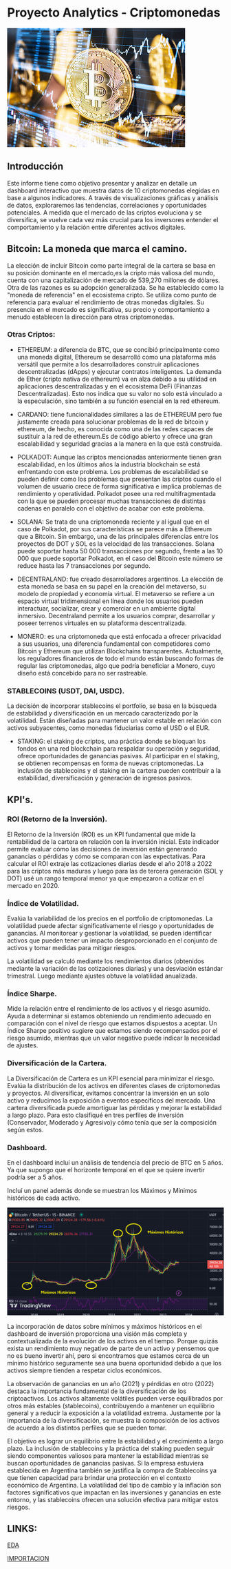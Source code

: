 # Proyecto Analytics - Criptomonedas

![MERCADO CRIPTO](16248635621834.jpg)

## Introducción
Este informe tiene como objetivo presentar y analizar en detalle un dashboard interactivo que muestra datos de 10 criptomonedas elegidas en base a algunos indicadores. A través de visualizaciones gráficas y análisis de datos, exploraremos las tendencias, correlaciones y oportunidades potenciales.
A medida que el mercado de las criptos evoluciona y se diversifica, se vuelve cada vez más crucial para los inversores entender el comportamiento y la relación entre diferentes activos digitales.

## Bitcoin: La moneda que marca el camino.

La elección de incluir Bitcoin como parte integral de la cartera se basa en su posición dominante en el mercado,es la cripto más valiosa del mundo, cuenta con una capitalización de mercado de 539,270 millones de dólares.
Otra de las razones es su adopción generalizada. Se ha establecido como la "moneda de referencia" en el ecosistema cripto. Se utiliza como punto de referencia para evaluar el rendimiento de otras monedas digitales. Su presencia en el mercado es significativa, su precio y comportamiento a menudo establecen la dirección para otras criptomonedas.

### Otras Criptos:

- ETHEREUM: a diferencia de BTC, que se concibió principalmente como una moneda digital, Ethereum se desarrolló como una plataforma más versátil que permite a los desarrolladores construir aplicaciones descentralizadas (dApps) y ejecutar contratos inteligentes. La demanda de Ether (cripto nativa de ethereum) va en alza debido a su utilidad en aplicaciones descentralizadas y en el ecosistema DeFi (Finanzas Descentralizadas). Esto nos indica que su valor no solo está vinculado a la especulación, sino también a su función esencial en la red ethereum.

- CARDANO: tiene funcionalidades similares a las de ETHEREUM pero fue justamente creada para solucionar problemas de la red de bitcoin y ethereum, de hecho, es conocida como una de las redes capaces de sustituir a la red de ethereum.Es de código abierto y ofrece una gran escalabilidad y seguridad gracias a la manera en la que está construida.

- POLKADOT: Aunque las criptos mencionadas anteriormente tienen gran escalabilidad, en los últimos años la industria blockchain se está enfrentando con este problema.
Los problemas de escalabilidad se pueden definir como los problemas que presentan las criptos cuando el volumen de usuario crece de forma significativa e implica problemas de rendimiento y operatividad. Polkadot posee una red multifragmentada con la que se pueden procesar muchas transacciones de distintas cadenas en paralelo con el objetivo de acabar con este problema.

- SOLANA: Se trata de una criptomoneda reciente y al igual que en el caso de Polkadot, por sus características se parece más a Ethereum que a Bitcoin.
Sin embargo, una de las principales diferencias entre los proyectos de DOT y SOL es la velocidad de las transacciones. Solana puede soportar hasta 50 000 transacciones por segundo, frente a las 10 000 que puede soportar Polkadot, en el caso del Bitcoin este número se reduce hasta las 7 transacciones por segundo.

- DECENTRALAND: fue creado desarrolladores argentinos. La elección de esta moneda se basa en su papel en la creación del metaverso, su modelo de propiedad y economía virtual.
El metaverso se refiere a un espacio virtual tridimensional en línea donde los usuarios pueden interactuar, socializar, crear y comerciar en un ambiente digital inmersivo. Decentraland permite a los usuarios comprar, desarrollar y poseer terrenos virtuales en su plataforma descentralizada.

- MONERO: es una criptomoneda que está enfocada a ofrecer privacidad a sus usuarios, una diferencia fundamental con competidores como Bitcoin y Ethereum que utilizan Blockchains transparentes.
Actualmente, los reguladores financieros de todo el mundo están buscando formas de regular las criptomonedas, algo que podría beneficiar a Monero, cuyo diseño está concebido para no ser rastreable.

### STABLECOINS (USDT, DAI, USDC).

La decisión de incorporar stablecoins el portfolio, se basa en la búsqueda de estabilidad y diversificación en un mercado caracterizado por la volatilidad.
Están diseñadas para mantener un valor estable en relación con activos subyacentes, como monedas fiduciarias como el USD o el EUR.

- STAKING: el staking de criptos, una práctica donde se bloquan los fondos en una red blockchain para respaldar su operación y seguridad, ofrece oportunidades de ganancias pasivas. Al participar en el staking, se obtienen recompensas en forma de nuevas criptomonedas.
La inclusión de stablecoins y el staking en la cartera pueden contribuir a la estabilidad, diversificación y generación de ingresos pasivos.

## KPI's.

### ROI (Retorno de la Inversión).

El Retorno de la Inversión (ROI) es un KPI fundamental que mide la rentabilidad de la cartera en relación con la inversión inicial. Este indicador permite evaluar cómo las decisiones de inversión están generando ganancias o pérdidas y cómo se comparan con las expectativas.
Para calcular el ROI extraje las cotizaciones diarias desde el año 2018 a 2022 para las criptos más maduras y luego para las de tercera generación (SOL y DOT) usé un rango temporal menor ya que empezaron a cotizar en el mercado en 2020.

### Índice de Volatilidad.

Evalúa la variabilidad de los precios en el portfolio de criptomonedas. La volatilidad puede afectar significativamente el riesgo y oportunidades de ganancias. Al monitorear y gestionar la volatilidad, se pueden identificar activos que pueden tener un impacto desproporcionado en el conjunto de activos y tomar medidas para mitigar riesgos.

La volatilidad se calculó mediante los rendimientos diarios (obtenidos mediante la variación de las cotizaciones diarias) y una desviación estándar trimestral. Luego mediante ajustes obtuve la volatilidad anualizada.

### Índice Sharpe.

Mide la relación entre el rendimiento de los activos y el riesgo asumido. Ayuda a determinar si estamos obteniendo un rendimiento adecuado en comparación con el nivel de riesgo que estamos dispuestos a aceptar. Un Índice Sharpe positivo sugiere que estamos siendo recompensados por el riesgo asumido, mientras que un valor negativo puede indicar la necesidad de ajustes.

### Diversificación de la Cartera.

La Diversificación de Cartera es un KPI esencial para minimizar el riesgo. Evalúa la distribución de los activos en diferentes clases de criptomonedas y proyectos. Al diversificar, evitamos concentrar la inversión en un solo activo y reducimos la exposición a eventos específicos del mercado. Una cartera diversificada puede amortiguar las pérdidas y mejorar la estabilidad a largo plazo.
Para esto clasifiqué en tres perfiles de inversión (Conservador, Moderado y Agresivo)y cómo tenía que ser la composición según estos.


### Dashboard.

En el dashboard incluí un análisis de tendencia del precio de BTC en 5 años. Ya que supongo que el horizonte temporal en el que se quiere invertir podría ser a 5 años.

Incluí un panel además donde se muestran los Máximos y Mínimos históricos de cada activo.

![HISTORICOS](BTC.png)

La incorporación de datos sobre mínimos y máximos históricos en el dashboard de inversión proporciona una visión más completa y contextualizada de la evolución de los activos en el tiempo. Porque quizás exista un rendimiento muy negativo de parte de un activo y pensemos que no es bueno invertir ahí, pero si encontramos que estamos cerca de un mínimo histórico seguramente sea una buena oportunidad debido a que los activos siempre tienden a respetar ciclos económicos.

La observación de ganancias en un año (2021) y pérdidas en otro (2022) destaca la importancia fundamental de la diversificación de los criptoactivos.
Los activos altamente volátiles pueden verse equilibrados por otros más estables (stablecoins), contribuyendo a mantener un equilibrio general y a reducir la exposición a la volatilidad extrema.
Justamente por la importancia de la diversificación, se muestra la composición de los activos de acuerdo a los distintos perfiles que se pueden tomar. 

El objetivo es lograr un equilibrio entre la estabilidad y el crecimiento a largo plazo. La inclusión de stablecoins y la práctica del staking pueden seguir siendo componentes valiosos para mantener la estabilidad mientras se buscan oportunidades de ganancias pasivas.
Si la empresa estuviera establecida en Argentina también se justifica la compra de Stablecoins ya que tienen capacidad para brindar una protección en el contexto económico de Argentina. La volatilidad del tipo de cambio y la inflación son factores significativos que impactan en las inversiones y ganancias en este entorno, y las stablecoins ofrecen una solución efectiva para mitigar estos riesgos.

## LINKS:

[EDA](EDA.ipynb)

[IMPORTACION](IMPORTACION.ipynb)


